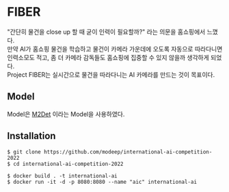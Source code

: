 # FIBER
"간단히 물건을 close up 할 때 굳이 인력이 필요할까?" 라는 의문을 홈쇼핑에서 느꼈다.  
만약 AI가 홈쇼핑 물건을 학습하고 물건이 카메라 가운데에 오도록 자동으로 따라다니면 인력소모도 적고,
좀 더 카메라 감독들도 홈쇼핑에 집중할 수 있지 않을까 생각하게 되었다.  
Project FIBER는 실시간으로 물건을 따라다니는 AI 카메라를 만드는 것이 목표이다.

## Model
Model은 [M2Det](https://github.com/VDIGPKU/M2Det) 이라는 Model을 사용하였다.

## Installation
```
$ git clone https://github.com/modeep/international-ai-competition-2022
$ cd international-ai-competition-2022

$ docker build . -t international-ai
$ docker run -it -d -p 8080:8080 --name "aic" international-ai
```